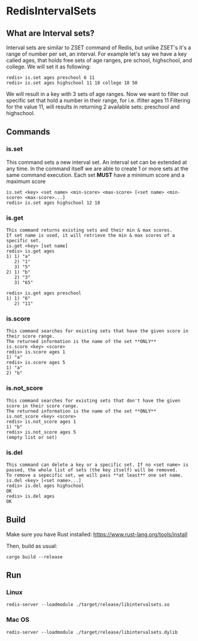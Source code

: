 # RedisIntervalSets
## What are Interval sets?
Interval sets are similar to ZSET command of Redis, but unlike ZSET's it's a range of number per set, an interval.
For example let's say we have a key called ages, that holds free sets of age ranges, pre school, highschool, and college.
We will set it as following:
```
redis> is.set ages preschool 6 11
redis> is.set ages highschool 11 18 college 18 50
```
We will result in a key with 3 sets of age ranges.
Now we want to filter out specific set that hold a number in their range, for i.e. ifilter ages 11
Filtering for the value 11, will results in returning 2 available sets: preschool and highschool.

## Commands

### is.set
This command sets a new interval set. An interval set can be extended at any time.
In the command itself we are able to create 1 or more sets at the same command execution.
Each set **MUST** have a minimum score and a maximum score
```
is.set <key> <set name> <min-score> <max-score> [<set name> <min-score> <max-score>...]
redis> is.set ages highschool 12 18
```

### is.get
```
This command returns existing sets and their min & max scores.
If set name is used, it will retrieve the min & max scores of a specific set.
is.get <key> [set name]
redis> is.get ages
1) 1) "a"
   2) "1"
   3) "5"
2) 1) "b"
   2) "3"
   3) "65"

redis> is.get ages preschool
1) 1) "6"
   2) "11"
```

### is.score
```
This command searches for existing sets that have the given score in their score range.
The returned information is the name of the set **ONLY**
is.score <key> <score>
redis> is.score ages 1
1) "a"
redis> is.score ages 5
1) "a"
2) "b"
```

### is.not_score
```
This command searches for existing sets that don't have the given score in their score range.
The returned information is the name of the set **ONLY**
is.not_score <key> <score>
redis> is.not_score ages 1
1) "b"
redis> is.not_score ages 5
(empty list or set)

```

### is.del
```
This command can delete a key or a specific set. If no <set name> is passed, the whole list of sets (the key itself) will be removed.
To remove a sepecific set, we will pass **at least** one set name. 
is.del <key> [<set name>...]
redis> is.del ages highschool
OK
redis> is.del ages
OK
```

## Build
Make sure you have Rust installed: https://www.rust-lang.org/tools/install

Then, build as usual:
```
cargo build --release
```

## Run
### Linux
```
redis-server --loadmodule ./target/release/libintervalsets.so
```
### Mac OS
```
redis-server --loadmodule ./target/release/libintervalsets.dylib
```